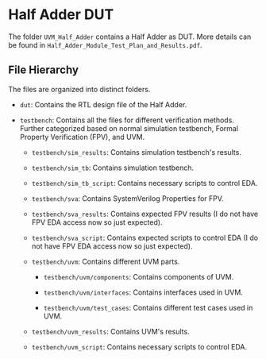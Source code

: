 # Half Adder DUT

The folder `UVM_Half_Adder` contains a Half Adder as DUT. More details can be found in `Half_Adder_Module_Test_Plan_and_Results.pdf`.



## File Hierarchy

The files are organized into distinct folders.

- `dut`: Contains the RTL design file of the Half Adder.

- `testbench`: Contains all the files for different verification methods. Further categorized based on normal simulation testbench, Formal Property Verification (FPV), and UVM.

  - `testbench/sim_results`: Contains simulation testbench's results.

  - `testbench/sim_tb`: Contains simulation testbench.

  - `testbench/sim_tb_script`: Contains necessary scripts to control EDA.

  - `testbench/sva`: Contains SystemVerilog Properties for FPV.

  - `testbench/sva_results`: Contains expected FPV results (I do not have FPV EDA access now so just expected).

  - `testbench/sva_script`: Contains expected scripts to control EDA (I do not have FPV EDA access now so just expected).

  - `testbench/uvm`: Contains different UVM parts.

    - `testbench/uvm/components`: Contains components of UVM.

    - `testbench/uvm/interfaces`: Contains interfaces used in UVM.

    - `testbench/uvm/test_cases`: Contains different test cases used in UVM.
  
  - `testbench/uvm_results`: Contains UVM's results.
  
  - `testbench/uvm_script`: Contains necessary scripts to control EDA.
  
    